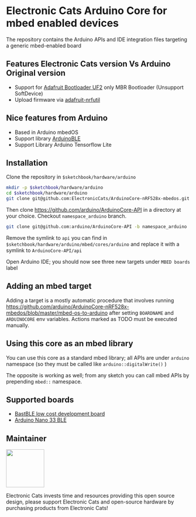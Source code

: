 # Electronic Cats Arduino Core for mbed enabled devices

The repository contains the Arduino APIs and IDE integration files targeting a generic mbed-enabled board

## Features Electronic Cats version Vs Arduino Original version

- Support for [Adafruit Bootloader UF2](https://github.com/adafruit/Adafruit_nRF52_Bootloader) only MBR Bootloader (Unsupport SoftDevice)
- Upload firmware via [adafruit-nrfutil](https://github.com/adafruit/Adafruit_nRF52_nrfutil)

## Nice features from Arduino

- Based in Arduino mbedOS
- Support library [ArduinoBLE](https://github.com/arduino-libraries/ArduinoBLE)
- Support Library Arduino Tensorflow Lite

## Installation

Clone the repository in `$sketchbook/hardware/arduino`

```bash
mkdir -p $sketchbook/hardware/arduino
cd $sketchbook/hardware/arduino
git clone git@github.com:ElectronicCats/ArduinoCore-nRF528x-mbedos.git mbed
```

Then clone https://github.com/arduino/ArduinoCore-API in a directory at your choice. Checkout `namespace_arduino` branch.

```bash
git clone git@github.com:arduino/ArduinoCore-API -b namespace_arduino
```

Remove the symlink to `api` you can find in  `$sketchbook/hardware/arduino/mbed/cores/arduino` and replace it with a symlink to `ArduinoCore-API/api`

Open Arduino IDE; you should now see three new targets under `MBED boards` label

## Adding an mbed target

Adding a target is a mostly automatic procedure that involves running https://github.com/arduino/ArduinoCore-nRF528x-mbedos/blob/master/mbed-os-to-arduino after setting `BOARDNAME` and `ARDUINOCORE` env variables.
Actions marked as TODO must be executed manually.

## Using this core as an mbed library

You can use this core as a standard mbed library; all APIs are under `arduino` namespace (so they must be called like `arduino::digitalWrite()` )

The opposite is working as well; from any sketch you can call mbed APIs by prepending `mbed::` namespace.

## Supported boards

 * [BastBLE low cost development board](https://www.aliexpress.com/item/NRF52832-high-cost-development-board-gold-core-board/32725601299.html)
 * [Arduino Nano 33 BLE ](https://github.com/redbear/nRF5x#blend-2)
 

## Maintainer
<a href="https://github.com/sponsors/ElectronicCats">
  <img src="https://electroniccats.com/wp-content/uploads/2020/07/Badge_GHS.png" height="104" />
</a>

Electronic Cats invests time and resources providing this open source design, please support Electronic Cats and open-source hardware by purchasing products from Electronic Cats!

